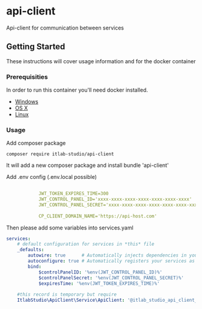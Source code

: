 # api-client

Api-client for communication between services

## Getting Started

These instructions will cover usage information and for the docker container 

### Prerequisities

In order to run this container you'll need docker installed.

* [Windows](https://docs.docker.com/windows/started)
* [OS X](https://docs.docker.com/mac/started/)
* [Linux](https://docs.docker.com/linux/started/)

### Usage

Add composer package 

```shell script
composer require itlab-studio/api-client
```

It will add a new composer package and install bundle 'api-client'


Add .env config (.env.local possible)

```yaml
            
            JWT_TOKEN_EXPIRES_TIME=300
            JWT_CONTROL_PANEL_ID='xxxx-xxxx-xxxx-xxxx-xxxx-xxxx-xxxx'
            JWT_CONTROL_PANEL_SECRET='xxxx-xxxx-xxxx-xxxx-xxxx-xxxx-xxxx'
            
            CP_CLIENT_DOMAIN_NAME='https://api-host.com'
```


Then please add some variables into services.yaml

```yaml
services:
    # default configuration for services in *this* file
    _defaults:
        autowire: true      # Automatically injects dependencies in your services.
        autoconfigure: true # Automatically registers your services as commands, event subscribers, etc.
        bind:
            $controlPanelID: '%env(JWT_CONTROL_PANEL_ID)%'
            $controlPanelSecret: '%env(JWT_CONTROL_PANEL_SECRET)%'
            $expiresTime: '%env(JWT_TOKEN_EXPIRES_TIME)%'
  
    #this record is temporary but require
    ItlabStudio\ApiClient\Service\ApiClient: '@itlab_studio_api_client_service.api_client'

```
